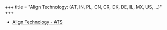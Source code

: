 +++
title = "Align Technology: (AT, IN, PL, CN, CR, DK, DE, IL, MX, US, ...)"
+++

* [Align Technology - ATS ](https://jobs.aligntech.com/jobs?page=1&keywords=python)



